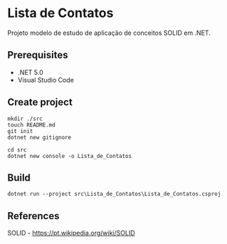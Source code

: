 # Lista de Contatos
Projeto modelo de estudo de aplicação de conceitos SOLID em .NET.

## Prerequisites

* .NET 5.0
* Visual Studio Code

## Create project

```shell
mkdir ./src
touch README.md
git init
dotnet new gitignore
```

```shell
cd src
dotnet new console -o Lista_de_Contatos
```

## Build

```shel
dotnet run --project src\Lista_de_Contatos\Lista_de_Contatos.csproj
```
## References

SOLID - https://pt.wikipedia.org/wiki/SOLID

